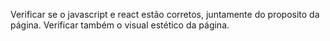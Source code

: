Verificar se o javascript e react estão corretos, juntamente do proposito da página. Verificar também o visual estético da página.
